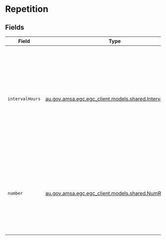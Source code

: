 # Repetition


## Fields

| Field                                                                                                                                                                                              | Type                                                                                                                                                                                               | Required                                                                                                                                                                                           | Description                                                                                                                                                                                        |
| -------------------------------------------------------------------------------------------------------------------------------------------------------------------------------------------------- | -------------------------------------------------------------------------------------------------------------------------------------------------------------------------------------------------- | -------------------------------------------------------------------------------------------------------------------------------------------------------------------------------------------------- | -------------------------------------------------------------------------------------------------------------------------------------------------------------------------------------------------- |
| `intervalHours`                                                                                                                                                                                    | [au.gov.amsa.egc.egc_client.models.shared.IntervalHours](../../models/shared/IntervalHours.md)                                                                                                     | :heavy_check_mark:                                                                                                                                                                                 | The time gap between broadcasts of the same MSI.   <br/>The satellite service provider documentation should be <br/>consulted to determine what values are supported and <br/>under what criteria.      <br/>    <br/> |
| `number`                                                                                                                                                                                           | [au.gov.amsa.egc.egc_client.models.shared.NumRepetitions](../../models/shared/NumRepetitions.md)                                                                                                   | :heavy_check_mark:                                                                                                                                                                                 | the number of non-echo repeats of a broadcast (so total number of broadcasts not <br/>including echoes will be that number plus one being the initial broadcast)<br/>                              |